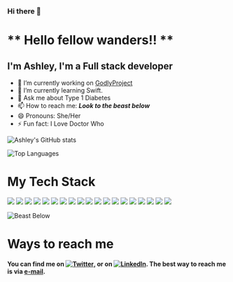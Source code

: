 ### Hi there 👋

# ** Hello fellow wanders!! **
## I'm Ashley, I'm a Full stack developer

<!--
**AshleyCoder3/AshleyCoder3** is a ✨ _special_ ✨ repository because its `README.md` (this file) appears on your GitHub profile.

Here are some ideas to get you started:

- 🔭 I’m currently working on ...
- 🌱 I’m currently learning ...
- 👯 I’m looking to collaborate on ...
- 🤔 I’m looking for help with ...
- 💬 Ask me about ...
- 📫 How to reach me: ...
- 😄 Pronouns: ...
- ⚡ Fun fact: ...
-->
- 🔭 I’m currently working on [GodlyProject](https://github.com/GodlyProject) 
- 🌱 I’m currently learning Swift.
- 💬 Ask me about Type 1 Diabetes
- 📫 How to reach me: ***Look to the beast below*** 
- 😄 Pronouns: She/Her
- ⚡ Fun fact: I Love Doctor Who

![Ashley's GitHub stats](https://github-readme-stats.vercel.app/api?username=AshleyCoder3&&count_private=true&show_icons=true&theme=aura)

![Top Languages](https://github-readme-stats.vercel.app/api/top-langs/?username=AshleyCoder3&layout=compact&theme=aura)

# My Tech Stack

![](https://img.shields.io/badge/MacOS-000000?style=plastic&logo=apple&logoColor=A2AAAD)
![](https://img.shields.io/badge/Windows-000000?style=plastic&logo=windows&logoColor=0078D6)
![](https://img.shields.io/badge/IntelliJ_IDEA-000000?style=plastic&logo=intellij-idea&logoColor=white)
![](https://img.shields.io/badge/VS_Code-000000?style=plastic&logo=visual-studio-code&logoColor=007ACC)
![](https://img.shields.io/badge/HTML-000000?style=plastic&logo=html5&logoColor=E34F26)
![](https://img.shields.io/badge/CSS-000000?style=plastic&logo=css3&logoColor=1572B6)
![](https://img.shields.io/badge/JavaScript-000000?style=plastic&logo=javascript&logoColor=F7DF1E)
![](https://img.shields.io/badge/React-20232a?style=plastic&logo=react&logoColor=61DAFB)
![](https://img.shields.io/badge/Python-000000?style=plastic&logo=python&logoColor=3776AB)
![](https://img.shields.io/badge/Markdown-000000?style=plastic&logo=markdown&logoColor=white)
![](https://img.shields.io/badge/JSON-000000?style=plastic&logo=json&logoColor=blue)
![](https://img.shields.io/badge/Express-000000?style=plastic&logo=express&logoColor=white)
![](https://img.shields.io/badge/Node.js-000000style=plastic&logo=node.js&logoColor=339933)
![](https://img.shields.io/badge/Nodemon-000000?style=plastic&logo=nodemon&logoColor=76D04B)
![](https://img.shields.io/badge/Netlify-000000?style=plastic&logo=netlify&logoColor=76D04B)
![](https://img.shields.io/badge/Vercel-000000?style=plastic&logo=vercel&logoColor=white)
![](https://img.shields.io/badge/Heroku-000000?style=plastic&logo=heroku&logoColor=430098)
![](https://img.shields.io/badge/SQLite-000000?style=plastic&logo=sqlite&logoColor=003B57)
![](https://img.shields.io/badge/Postman-000000?style=plastic&logo=postman&logoColor=FF6C37)

<!-- # Current Project -->
![Beast Below]()

# Ways to reach me

#### You can find me on [![Twitter][1.2]][1], or on [![LinkedIn][2.2]][2]. The best way to reach me is via [e-mail](mailto:burns.ashley331@gmail.com).

<!-- Icons -->

[1.2]: http://i.imgur.com/wWzX9uB.png (twitter icon without padding)
[2.2]: https://raw.githubusercontent.com/MartinHeinz/MartinHeinz/master/linkedin-3-16.png (LinkedIn icon without padding)

<!-- Links to your social media accounts -->

[1]: https://twitter.com/ashburns2015
[2]: https://www.linkedin.com/in/ashley-burn/
